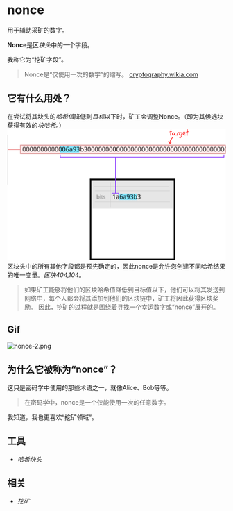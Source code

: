 # nonce
用于辅助采矿的数字。

**Nonce**是区*块头*中的一个字段。

我称它为“挖矿字段”。

>Nonce是“仅使用一次的数字”的缩写。
[cryptography.wikia.com](http://cryptography.wikia.com/wiki/Cryptographic_nonce)

## 它有什么用处？
在尝试将其块头的*哈希值*降低到*目标*以下时，矿工会调整Nonce。（即为其候选块获得有效的*块哈希*。）
![nonce-1.png](../bits/img/bits-1.svg)
区块头中的所有其他字段都是预先确定的，因此nonce是允许您创建不同哈希结果的唯一变量。*区块404,104*。

>如果矿工能够将他们的区块哈希值降低到目标值以下，他们可以将其发送到网络中，每个人都会将其添加到他们的区块链中，矿工将因此获得区块奖励。
因此，挖矿的过程就是围绕着寻找一个幸运数字或“nonce”展开的。

## Gif
![nonce-2.png](../bits/img/bits-2.svg)

## 为什么它被称为“nonce”？
这只是密码学中使用的那些术语之一，就像Alice、Bob等等。

>在密码学中，nonce是一个仅能使用一次的任意数字。

我知道，我也更喜欢“挖矿领域”。

## 工具

* *哈希块头*

## 相关

* *挖矿*